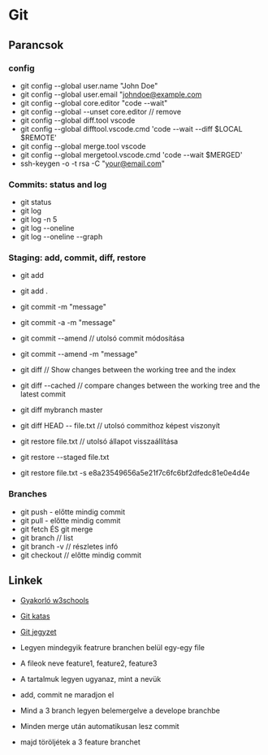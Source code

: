 # Git

## Parancsok

### config

- git config --global user.name "John Doe"
- git config --global user.email "johndoe@example.com
- git config --global core.editor "code --wait"
- git config --global --unset core.editor // remove
- git config --global diff.tool vscode
- git config --global difftool.vscode.cmd 'code --wait --diff $LOCAL $REMOTE'
- git config --global merge.tool vscode
- git config --global mergetool.vscode.cmd 'code --wait $MERGED'
- ssh-keygen -o -t rsa -C "your@email.com"

### Commits: status and log

- git status
- git log
- git log -n 5
- git log --oneline
- git log --oneline --graph

### Staging: add, commit, diff, restore

- git add <filename>
- git add .
- git commit -m "message"
- git commit -a -m "message"
- git commit --amend // utolsó commit módosítása
- git commit --amend -m "message"

- git diff // Show changes between the working tree and the index
- git diff --cached // compare changes between the working tree and the latest commit
- git diff mybranch master
- git diff HEAD -- file.txt // utolsó commithoz képest viszonyít
- git restore file.txt // utolsó állapot visszaállítása
- git restore --staged file.txt
- git restore file.txt -s e8a23549656a5e21f7c6fc6bf2dfedc81e0e4d4e

### Branches

- git push - előtte mindig commit
- git pull - előtte mindig commit
- git fetch ÉS git merge
- git branch // list
- git branch -v // részletes infó
- git checkout <branchname> // előtte mindig commit

## Linkek

- [Gyakorló w3schools](https://www.w3schools.com/git/git_exercises.asp)
- [Git katas](https://github.com/eficode-academy/git-katas)
- [Git jegyzet](https://desoft.hu/downloads/git/git_v1.0.pdf)

- Legyen mindegyik featrure branchen belül egy-egy file
- A fileok neve feature1, feature2, feature3
- A tartalmuk legyen ugyanaz, mint a nevük
- add, commit ne maradjon el
- Mind a 3 branch legyen belemergelve a develope branchbe
- Minden merge után automatikusan lesz commit
- majd töröljétek a 3 feature branchet

